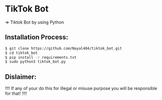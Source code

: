 # TikTok Bot
=> Tiktok Bot by using Python 
## Installation Process:
```bash 
$ git clone https://github.com/Nayal404/tiktok_bot.git
$ cd tiktok_bot
$ pip install -r requirements.txt
$ sudo python3 tiktok_bot.py
```
## Dislaimer:
!!!! 
If any of your do this for illegal or misuse purpose you will be responsible for that!
!!!!
